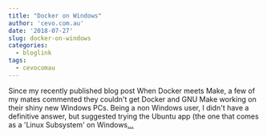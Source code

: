 ```yaml
---
title: "Docker on Windows"
author: 'cevo.com.au'
date: '2018-07-27'
slug: docker-on-windows
categories:
  - bloglink
tags:
  - cevocomau
---
```


Since my recently published blog post When Docker meets Make, a few of my mates commented they couldn't get Docker and GNU Make working on their shiny new Windows PCs. Being a non Windows user, I didn't have a definitive answer, but suggested trying the Ubuntu app (the one that comes as a 'Linux Subsystem' on Windows[... <i class="fas fa-external-link-alt"></i>](https://cevo.com.au/post/2018-07-27-docker-on-windows/)

